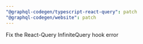```yaml
---
"@graphql-codegen/typescript-react-query": patch
"@graphql-codegen/website": patch
---
```


Fix the React-Query InfiniteQuery hook error
